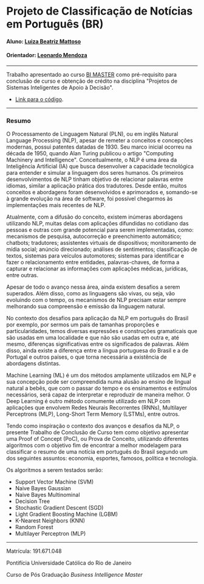 # Projeto de Classificação de Notícias em Português (BR)

#### Aluno: [Luiza Beatriz Mattoso](https://github.com/luiza-mattoso)
#### Orientador: [Leonardo Mendoza](https://github.com/leofome8)

---

Trabalho apresentado ao curso [BI MASTER](https://ica.puc-rio.ai/bi-master) como pré-requisito para conclusão de curso e obtenção de crédito na disciplina "Projetos de Sistemas Inteligentes de Apoio à Decisão".

- [Link para o código](https://github.com/luiza-mattoso/ttc-bi-master).

---

### Resumo

O Processamento de Linguagem Natural (PLN), ou em inglês Natural Language Processing (NLP), apesar de remeter a conceitos e concepções modernas, possui patentes datadas de 1930. Seu marco inicial ocorreu na década de 1950, quando Alan Turing publicou o artigo "Computing Machinery and Intelligence". Conceitualmente, o NLP é uma área da Inteligência Artificial (IA) que busca desenvolver a capacidade tecnológica para entender e simular a linguagem dos seres humanos. Os primeiros desenvolvimentos de NLP tinham objetivo de relacionar palavras entre idiomas, similar a aplicação prática dos tradutores. Desde então, muitos conceitos e abordagens foram desenvolvidos e aprimorados e, somando-se à grande evolução na área de software, foi possível chegarmos às implementações mais recentes de NLP. 

Atualmente, com a difusão do conceito, existem inúmeras abordagens utilizando NLP, muitas delas com aplicações difundidas no cotidiano das pessoas e outras com grande potencial para serem implementadas, como: mecanismos de pesquisa, autocorreção e preenchimento automático; chatbots; tradutores; assistentes virtuais de dispositivos; monitoramento de mídia social; anúncio direcionado; análises de sentimentos; classificação de textos, sistemas para veículos automotores; sistemas para identificar e fazer o relacionamento entre entidades, palavras-chaves, de forma a capturar e relacionar as informações com aplicações médicas, jurídicas, entre outras. 

Apesar de todo o avanço nessa área, ainda existem desafios a serem superados. Além disso, como as linguagens são vivas, ou seja, vão evoluindo com o tempo, os mecanismos de NLP precisam estar sempre melhorando sua compreensão e emissão da linguagem natural. 

No contexto dos desafios para aplicação da NLP em português do Brasil por exemplo, por sermos um país de tamanhas proporções e particularidades, temos diversas expressões e construções gramaticais que são usadas em uma localidade e que não são usadas em outra e, até mesmo, diferenças significativas entre os significados de palavras. Além disso, ainda existe a diferença entre a língua portuguesa do Brasil e a de Portugal e outros países, o que torna necessária a existência de abordagens distintas.  

Machine Learning (ML) é um dos métodos amplamente utilizados em NLP e sua concepção pode ser compreendida numa alusão ao ensino de lingual natural a bebês, que com o passar do tempo e os ensinamentos e estímulos necessários, será capaz de interpretar e reproduzir de maneira melhor. O Deep Learning é outro método comumente utilizado em NLP com aplicações que envolvem Redes Neurais Recorrentes (RNNs), Multilayer Perceptrons (MLP), Long-Short Term Memory (LSTMs), entre outros. 

Tendo como inspiração o contexto dos avanços e desafios da NLP, o presente Trabalho de Conclusão de Curso tem como objetivo apresentar uma Proof of Concept (PoC), ou Prova de Conceito, utilizando diferentes algoritmos com o objetivo fim de encontrar a melhor modelagem para classificar o resumo de uma notícia em português do Brasil segundo um dos seguintes assuntos: economia, esportes, famosos, política e tecnologia.  

Os algoritmos a serem testados serão:
- Support Vector Machine (SVM)
- Naive Bayes Gaussian
- Naive Bayes Multinominal
- Decision Tree
- Stochastic Gradient Descent (SGD)
- Light Gradient Boosting Machine (LGBM)
- K-Nearest Neighbors (KNN)
- Random Forest
- Multilayer Perceptron (MLP)

---

Matrícula: 191.671.048

Pontifícia Universidade Católica do Rio de Janeiro

Curso de Pós Graduação *Business Intelligence Master*

